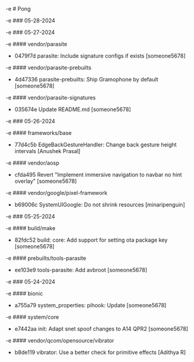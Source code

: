 -e # Pong

-e ### 05-28-2024

-e ### 05-27-2024

-e #### vendor/parasite

* 0479f7d  parasite: Include signature configs if exists  [someone5678]

-e #### vendor/parasite-prebuilts

* 4d47336  parasite-prebuilts: Ship Gramophone by default  [someone5678]

-e #### vendor/parasite-signatures

* 035674e  Update README.md  [someone5678]

-e ### 05-26-2024

-e #### frameworks/base

* 77d4c5b  EdgeBackGestureHandler: Change back gesture height intervals  [Anushek Prasal]

-e #### vendor/aosp

* cfda495  Revert "Implement immersive navigation to navbar no hint overlay"  [someone5678]

-e #### vendor/google/pixel-framework

* b69006c  SystemUIGoogle: Do not shrink resources  [minaripenguin]

-e ### 05-25-2024

-e #### build/make

* 82fdc52  build: core: Add support for setting ota package key  [someone5678]

-e #### prebuilts/tools-parasite

* ee103e9  tools-parasite: Add avbroot  [someone5678]

-e ### 05-24-2024

-e #### bionic

* a755a79  system_properties: pihook: Update  [someone5678]

-e #### system/core

* e7442aa  init: Adapt snet spoof changes to A14 QPR2  [someone5678]

-e #### vendor/qcom/opensource/vibrator

* b8de119  vibrator: Use a better check for primitive effects  [Adithya R]

